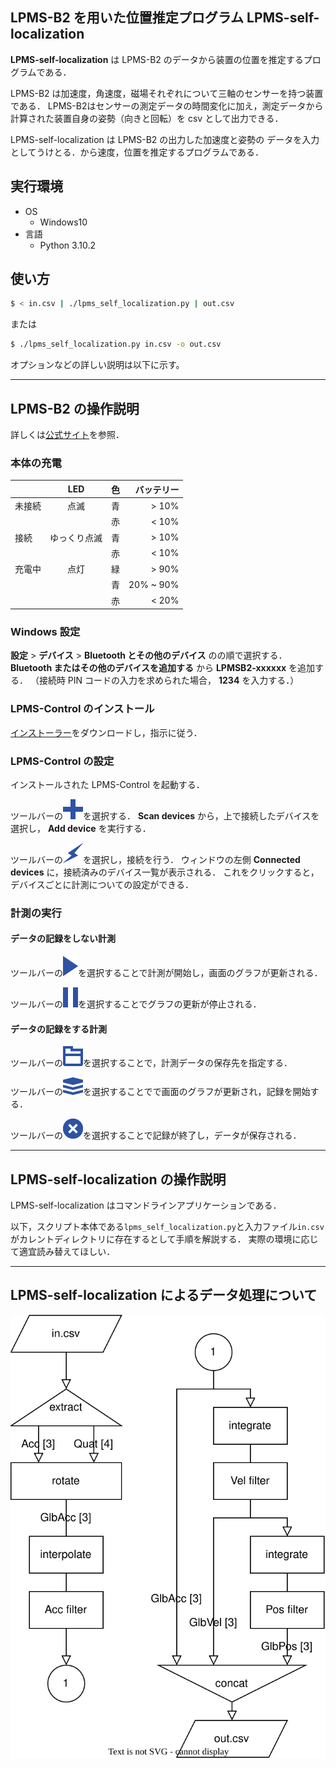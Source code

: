 ## LPMS-B2 を用いた位置推定プログラム LPMS-self-localization

 **LPMS-self-localization** は LPMS-B2 のデータから装置の位置を推定するプログラムである．

LPMS-B2 は加速度，角速度，磁場それぞれについて三軸のセンサーを持つ装置である．
LPMS-B2はセンサーの測定データの時間変化に加え，測定データから計算された装置自身の姿勢（向きと回転）を csv として出力できる．

LPMS-self-localization は LPMS-B2 の出力した加速度と姿勢の
データを入力としてうけとる．から速度，位置を推定するプログラムである．

## 実行環境

- OS
    - Windows10
- 言語
    - Python 3.10.2

## 使い方

```sh
$ < in.csv | ./lpms_self_localization.py | out.csv
```

または

```sh
$ ./lpms_self_localization.py in.csv -o out.csv
```

オプションなどの詳しい説明は以下に示す。

---

## LPMS-B2 の操作説明

詳しくは[公式サイト](https://lp-research.com/9-axis-bluetooth-imu-lpmsb2-series/)を参照．

### 本体の充電

|      |LED         |色|バッテリー|
|------|:----------:|--|---------:|
|未接続|点滅        |青|> 10%     |
|      |            |赤|< 10%     |
|接続  |ゆっくり点滅|青|> 10%     |
|      |            |赤|< 10%     |
|充電中|点灯        |緑|> 90%     |
|      |            |青|20% ~ 90% |
|      |            |赤|< 20%     |

### Windows 設定

 **設定**  >  **デバイス**  >  **Bluetooth とその他のデバイス** のの順で選択する．
 **Bluetooth またはその他のデバイスを追加する** から **LPMSB2-xxxxxx** を追加する．
（接続時 PIN コードの入力を求められた場合， **1234** を入力する．）

### LPMS-Control のインストール

[インストーラー](https://lp-software-downloads.s3-ap-northeast-1.amazonaws.com/LPMS/LPMS-Control/OpenMAT-1.3.5-Setup-Build20180418.exe)をダウンロードし，指示に従う．

### LPMS-Control の設定

インストールされた LPMS-Control を起動する．

ツールバーの![Add / remove sensor](./img/icons/plus_32x32.png "Add / remove sensor")を選択する．
 **Scan devices** から，上で接続したデバイスを選択し， **Add device** を実行する．

ツールバーの![Connect](./img/icons/bolt_32x32.png)を選択し，接続を行う．
ウィンドウの左側 **Connected devices** に，接続済みのデバイス一覧が表示される．
これをクリックすると，デバイスごとに計測についての設定ができる．

### 計測の実行

#### データの記録をしない計測

ツールバーの![Start measurement](./img/icons/play_24x32.png)を選択することで計測が開始し，画面のグラフが更新される．

ツールバーの![Stop measurement](./img/icons/pause_24x32.png)を選択することでグラフの更新が停止される．

#### データの記録をする計測

ツールバーの![Browse record file](./img/icons/folder_stroke_32x32.png)を選択することで，計測データの保存先を指定する．

ツールバーの![Record data](./img/icons/layers_32x28.png)を選択することでで画面のグラフが更新され，記録を開始する．

ツールバーの![Stop recording](./img/icons/x_alt_32x32.png)を選択することで記録が終了し，データが保存される．

---

## LPMS-self-localization の操作説明

LPMS-self-localization はコマンドラインアプリケーションである．

以下，スクリプト本体である`lpms_self_localization.py`と入力ファイル`in.csv`がカレントディレクトリに存在するとして手順を解説する．
実際の環境に応じて適宜読み替えてほしい．

---

## LPMS-self-localization によるデータ処理について

![flowchart](./img/flowchart.svg)

